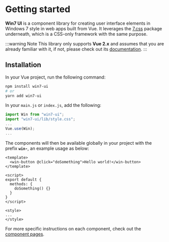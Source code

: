 # Getting started

__Win7 UI__ is a component library for creating user interface elements in Windows 7 style in web apps built from Vue. It leverages the [7.css](https://khang-nd.github.io/7.css/) package underneath, which is a CSS-only framework with the same purpose.

:::warning Note
This library only supports __Vue 2.x__ and assumes that you are already familiar with it, if not, please check out its [documentation](https://v2.vuejs.org/guide/).
:::

<Misc-Ad />

## Installation

In your Vue project, run the following command:

```sh
npm install win7-ui
# or
yarn add win7-ui
```

In your `main.js` or `index.js`, add the following:

```js
import Win from "win7-ui";
import "win7-ui/lib/style.css";
...
Vue.use(Win);
...
```

The components will then be available globally in your project with the prefix __`win-`__, an example usage as below:

```vue{2}
<template>
  <win-button @click="doSomething">Hello world!</win-button>
</template>

<script>
export default {
  methods: {
    doSomething() {}
  }
}
</script>

<style>
...
</style>
```

For more specific instructions on each component, check out the [component pages](../components/README.md).
